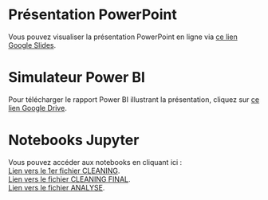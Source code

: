 # Présentation PowerPoint
Vous pouvez visualiser la présentation PowerPoint en ligne via [ce lien Google Slides](https://docs.google.com/presentation/d/1k4_Q6UNjNIlH2hK3pPSEX7KhkwxvcSi4KeOapPXjUl4/edit?usp=sharing).

# Simulateur Power BI
Pour télécharger le rapport Power BI illustrant la présentation, cliquez sur [ce lien Google Drive](https://drive.google.com/file/d/1CPVMQRxl1vkyia0YB_wrvnJ6fdwGEFQ4/view?usp=sharing).  

# Notebooks Jupyter
Vous pouvez accéder aux notebooks en cliquant ici :  
[Lien vers le 1er fichier CLEANING](https://github.com/emesguich/Projet-Data-Analyst-Velib/blob/main/Capstone%203%20-%20CLEANING%20DF1.ipynb).  
[Lien vers le fichier CLEANING FINAL](https://github.com/emesguich/Projet-Data-Analyst-Velib/blob/main/Capstone%203%20-%20CLEANING%20FINAL.ipynb).  
[Lien vers le fichier ANALYSE](https://github.com/emesguich/Projet-Data-Analyst-Velib/blob/main/Capstone%203%20-%20ANALYSIS.ipynb).  
